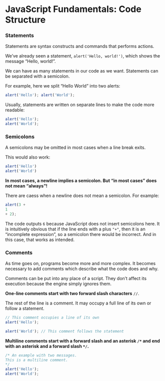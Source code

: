 # JavaScript Fundamentals: Code Structure

### Statements

Statements are syntax constructs and commands that performs actions. 

We’ve already seen a statement, `alert('Hello, world!')`, which shows the message “Hello, world!”.

We can have as many statements in our code as we want. Statements can be separated with a semicolon.

For example, here we split “Hello World” into two alerts:

```js
alert('Hello'); alert('World');
```

Usually, statements are written on separate lines to make the code more readable:

```js
alert('Hello');
alert('World');
```

### Semicolons

A semicolons may be omitted in most cases when a line break exits.

This would also work:

```js
alert('Hello')
alert('World')
```

**In most cases, a newline implies a semicolon. But “in most cases” does not mean “always”!**

There are caess when a newline does not mean a semicolon. For example:

```js
alert(3 +
1
+ 2);
```

The code outputs `6` because JavaScript does not insert semicolons here. It is intuitively obvious that if the line ends with a plus `"+"`, then it is an “incomplete expression”, so a semicolon there would be incorrect. And in this case, that works as intended.

### Comments

As time goes on, programs become more and more complex. It becomes necessary to add comments which describe what the code does and why.

Comments can be put into any place of a script. They don’t affect its execution because the engine simply ignores them.

**One-line comments start with two forward slash characters** `//`.

The rest of the line is a comment. It may occupy a full line of its own or follow a statement.

```js
// This comment occupies a line of its own
alert('Hello');

alert('World'); // This comment follows the statement
```

**Multiline comments start with a forward slash and an asterisk `/*` and end with an asterisk and a forward slash `*/`.**

```js
/* An example with two messages.
This is a multiline comment.
*/
alert('Hello');
alert('World');
```